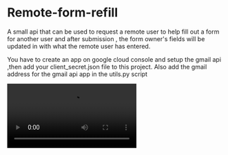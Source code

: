 # Remote-form-refill
A small api that can be used to request a remote user to help fill out a form for another user and after submission , the form owner's fields will be updated in with what the remote user has entered.

You have to create an app on google cloud console and setup the gmail api ,then add your client_secret.json file to this project. 
Also add the gmail address for the gmail api app in the utils.py script

<video src="[https://user-images.githubusercontent.com/126239/151127893-5c98ba8d-c431-4a25-bb1f-e0b33645a2b6.mp4](https://youtu.be/agl7OayLk0I)"></video>
